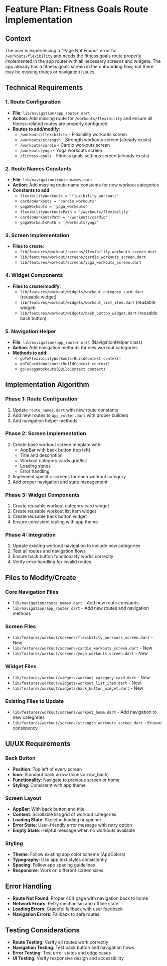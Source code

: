 # Feature Plan: Fitness Goals Route Implementation

## Context
The user is experiencing a "Page Not Found" error for `/workouts/flexibility` and needs the fitness goals route properly implemented in the app router with all necessary screens and widgets. The app already has a fitness goals screen in the onboarding flow, but there may be missing routes or navigation issues.

## Technical Requirements

### 1. Route Configuration
- **File**: `lib/navigation/app_router.dart`
- **Action**: Add missing route for `/workouts/flexibility` and ensure all fitness-related routes are properly configured
- **Routes to add/modify**:
  - `/workouts/flexibility` - Flexibility workouts screen
  - `/workouts/strength` - Strength workouts screen (already exists)
  - `/workouts/cardio` - Cardio workouts screen
  - `/workouts/yoga` - Yoga workouts screen
  - `/fitness-goals` - Fitness goals settings screen (already exists)

### 2. Route Names Constants
- **File**: `lib/navigation/route_names.dart`
- **Action**: Add missing route name constants for new workout categories
- **Constants to add**:
  - `flexibilityWorkouts = 'flexibility_workouts'`
  - `cardioWorkouts = 'cardio_workouts'`
  - `yogaWorkouts = 'yoga_workouts'`
  - `flexibilityWorkoutsPath = '/workouts/flexibility'`
  - `cardioWorkoutsPath = '/workouts/cardio'`
  - `yogaWorkoutsPath = '/workouts/yoga'`

### 3. Screen Implementation
- **Files to create**:
  - `lib/features/workout/screens/flexibility_workouts_screen.dart`
  - `lib/features/workout/screens/cardio_workouts_screen.dart`
  - `lib/features/workout/screens/yoga_workouts_screen.dart`

### 4. Widget Components
- **Files to create/modify**:
  - `lib/features/workout/widgets/workout_category_card.dart` (reusable widget)
  - `lib/features/workout/widgets/workout_list_item.dart` (reusable widget)
  - `lib/features/workout/widgets/back_button_widget.dart` (reusable back button)

### 5. Navigation Helper
- **File**: `lib/navigation/app_router.dart` (NavigationHelper class)
- **Action**: Add navigation methods for new workout categories
- **Methods to add**:
  - `goToFlexibilityWorkouts(BuildContext context)`
  - `goToCardioWorkouts(BuildContext context)`
  - `goToYogaWorkouts(BuildContext context)`

## Implementation Algorithm

### Phase 1: Route Configuration
1. Update `route_names.dart` with new route constants
2. Add new routes to `app_router.dart` with proper builders
3. Add navigation helper methods

### Phase 2: Screen Implementation
1. Create base workout screen template with:
   - AppBar with back button (top left)
   - Title and description
   - Workout category cards grid/list
   - Loading states
   - Error handling
2. Implement specific screens for each workout category
3. Add proper navigation and state management

### Phase 3: Widget Components
1. Create reusable workout category card widget
2. Create reusable workout list item widget
3. Create reusable back button widget
4. Ensure consistent styling with app theme

### Phase 4: Integration
1. Update existing workout navigation to include new categories
2. Test all routes and navigation flows
3. Ensure back button functionality works correctly
4. Verify error handling for invalid routes

## Files to Modify/Create

### Core Navigation Files
- `lib/navigation/route_names.dart` - Add new route constants
- `lib/navigation/app_router.dart` - Add new routes and navigation methods

### Screen Files
- `lib/features/workout/screens/flexibility_workouts_screen.dart` - New
- `lib/features/workout/screens/cardio_workouts_screen.dart` - New
- `lib/features/workout/screens/yoga_workouts_screen.dart` - New

### Widget Files
- `lib/features/workout/widgets/workout_category_card.dart` - New
- `lib/features/workout/widgets/workout_list_item.dart` - New
- `lib/features/workout/widgets/back_button_widget.dart` - New

### Existing Files to Update
- `lib/features/workout/screens/workout_home.dart` - Add navigation to new categories
- `lib/features/workout/screens/strength_workouts_screen.dart` - Ensure consistency

## UI/UX Requirements

### Back Button
- **Position**: Top left of every screen
- **Icon**: Standard back arrow (Icons.arrow_back)
- **Functionality**: Navigate to previous screen or home
- **Styling**: Consistent with app theme

### Screen Layout
- **AppBar**: With back button and title
- **Content**: Scrollable list/grid of workout categories
- **Loading State**: Skeleton loading or spinner
- **Error State**: User-friendly error message with retry option
- **Empty State**: Helpful message when no workouts available

### Styling
- **Theme**: Follow existing app color scheme (AppColors)
- **Typography**: Use app text styles consistently
- **Spacing**: Follow app spacing guidelines
- **Responsive**: Work on different screen sizes

## Error Handling
- **Route Not Found**: Proper 404 page with navigation back to home
- **Network Errors**: Retry mechanism and offline state
- **Loading Errors**: Graceful fallback with user feedback
- **Navigation Errors**: Fallback to safe routes

## Testing Considerations
- **Route Testing**: Verify all routes work correctly
- **Navigation Testing**: Test back button and navigation flows
- **Error Testing**: Test error states and edge cases
- **UI Testing**: Verify responsive design and accessibility 
